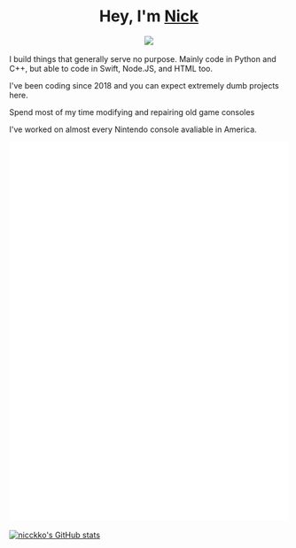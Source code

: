 <h1 align="center">Hey, I'm <a href="https://www.nicckko.com">Nick</a></h1>
<p align="center">
  <a href="https://github.com/distray/readme-typing-svg"><img src="https://readme-typing-svg.herokuapp.com?lines=Signature+Idiot;Open-Source+Enthusiast;Hardware+Hacker;Software+Developer;&center=true&width=500&height=50"></a>
</p>

<p> I build things that generally serve no purpose. Mainly code in Python and C++, but able to code in Swift, Node.JS, and HTML too. </p>
<p> I've been coding since 2018 and you can expect extremely dumb projects here. </p>
<p> Spend most of my time modifying and repairing old game consoles </p>
<p> I've worked on almost every Nintendo console avaliable in America. </p>

![Metric](/github-metrics.svg)

<a href="http://www.github.com/nicckko"><img src="https://github-readme-stats.vercel.app/api?username=nicckko&show_icons=true&hide=&count_private=true&title_color=0891b2&text_color=ffffff&icon_color=0891b2&bg_color=1c1917&hide_border=true&show_icons=true" alt="nicckko's GitHub stats" /></a>

